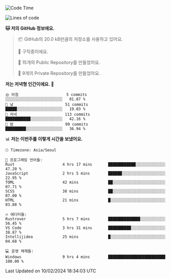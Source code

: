   <!--START_SECTION:waka-->
![Code Time](http://img.shields.io/badge/Code%20Time-371%20hrs%2053%20mins-blue)

![Lines of code](https://img.shields.io/badge/%EC%A0%80%EB%8A%94%20%EC%97%AC%ED%83%9C%EA%B9%8C%EC%A7%80%20-178.2%20thousand%20%EC%A4%84%EC%9D%98%20%EC%BD%94%EB%93%9C%EB%A5%BC%20%EC%9E%91%EC%84%B1%ED%96%88%EC%96%B4%EC%9A%94.-blue)

**🐱 저의 GitHub 정보에요.** 

> 📦 GitHub의 20.0 kB만큼의 저장소를 사용하고 있어요. 
 > 
> 💼 구직중이에요.
 > 
> 📜 15개의 Public Repository를 만들었어요. 
 > 
> 🔑 9개의 Private Repository를 만들었어요. 
 > 
**저는 저녁형 인간이에요. 🦉** 

```text
🌞 아침                     5 commits           ░░░░░░░░░░░░░░░░░░░░░░░░░   01.87 % 
🌆 낮　                     51 commits          █████░░░░░░░░░░░░░░░░░░░░   19.03 % 
🌃 저녁                     113 commits         ███████████░░░░░░░░░░░░░░   42.16 % 
🌙 밤　                     99 commits          █████████░░░░░░░░░░░░░░░░   36.94 % 
```


📊 **저는 이번주를 이렇게 시간을 보냈어요.** 

```text
🕑︎ Timezone: Asia/Seoul

💬 프로그래밍 언어들: 
Rust                     4 hrs 17 mins       ████████████░░░░░░░░░░░░░   47.20 % 
JavaScript               2 hrs 5 mins        ██████░░░░░░░░░░░░░░░░░░░   22.95 % 
TOML                     42 mins             ██░░░░░░░░░░░░░░░░░░░░░░░   07.71 % 
SCSS                     38 mins             ██░░░░░░░░░░░░░░░░░░░░░░░   07.00 % 
HTML                     21 mins             █░░░░░░░░░░░░░░░░░░░░░░░░   03.88 % 

🔥 에디터들: 
Rustrover                5 hrs 7 mins        ██████████████░░░░░░░░░░░   56.45 % 
VS Code                  3 hrs 31 mins       ██████████░░░░░░░░░░░░░░░   38.87 % 
Intellijidea             25 mins             █░░░░░░░░░░░░░░░░░░░░░░░░   04.68 % 

💻 운영 체제들: 
Windows                  9 hrs 4 mins        █████████████████████████   100.00 % 
```


 Last Updated on 10/02/2024 18:34:03 UTC
<!--END_SECTION:waka-->
